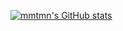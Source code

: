 [![mmtmn's GitHub stats](https://github-readme-stats.vercel.app/api?username=mmtmn&count_private=true&show_icons=true&theme=dracula)](https://github.com/anuraghazra/github-readme-stats)
